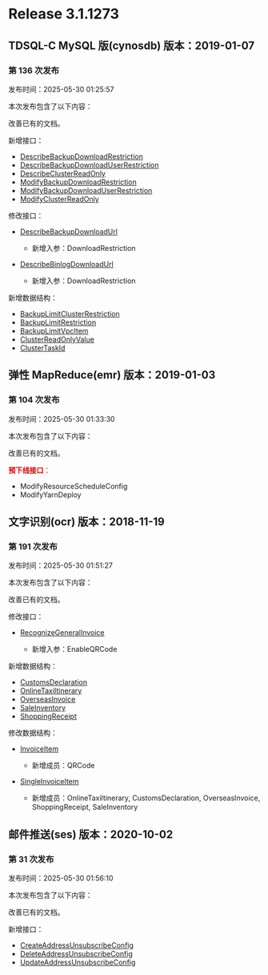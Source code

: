 # Release 3.1.1273

## TDSQL-C MySQL 版(cynosdb) 版本：2019-01-07

### 第 136 次发布

发布时间：2025-05-30 01:25:57

本次发布包含了以下内容：

改善已有的文档。

新增接口：

* [DescribeBackupDownloadRestriction](https://cloud.tencent.com/document/api/1003/118922)
* [DescribeBackupDownloadUserRestriction](https://cloud.tencent.com/document/api/1003/118921)
* [DescribeClusterReadOnly](https://cloud.tencent.com/document/api/1003/118924)
* [ModifyBackupDownloadRestriction](https://cloud.tencent.com/document/api/1003/118920)
* [ModifyBackupDownloadUserRestriction](https://cloud.tencent.com/document/api/1003/118919)
* [ModifyClusterReadOnly](https://cloud.tencent.com/document/api/1003/118923)

修改接口：

* [DescribeBackupDownloadUrl](https://cloud.tencent.com/document/api/1003/76374)

	* 新增入参：DownloadRestriction

* [DescribeBinlogDownloadUrl](https://cloud.tencent.com/document/api/1003/76373)

	* 新增入参：DownloadRestriction


新增数据结构：

* [BackupLimitClusterRestriction](https://cloud.tencent.com/document/api/1003/48097#BackupLimitClusterRestriction)
* [BackupLimitRestriction](https://cloud.tencent.com/document/api/1003/48097#BackupLimitRestriction)
* [BackupLimitVpcItem](https://cloud.tencent.com/document/api/1003/48097#BackupLimitVpcItem)
* [ClusterReadOnlyValue](https://cloud.tencent.com/document/api/1003/48097#ClusterReadOnlyValue)
* [ClusterTaskId](https://cloud.tencent.com/document/api/1003/48097#ClusterTaskId)



## 弹性 MapReduce(emr) 版本：2019-01-03

### 第 104 次发布

发布时间：2025-05-30 01:33:30

本次发布包含了以下内容：

改善已有的文档。

<font color="#dd0000">**预下线接口**：</font>

* ModifyResourceScheduleConfig
* ModifyYarnDeploy



## 文字识别(ocr) 版本：2018-11-19

### 第 191 次发布

发布时间：2025-05-30 01:51:27

本次发布包含了以下内容：

改善已有的文档。

修改接口：

* [RecognizeGeneralInvoice](https://cloud.tencent.com/document/api/866/90802)

	* 新增入参：EnableQRCode


新增数据结构：

* [CustomsDeclaration](https://cloud.tencent.com/document/api/866/33527#CustomsDeclaration)
* [OnlineTaxiItinerary](https://cloud.tencent.com/document/api/866/33527#OnlineTaxiItinerary)
* [OverseasInvoice](https://cloud.tencent.com/document/api/866/33527#OverseasInvoice)
* [SaleInventory](https://cloud.tencent.com/document/api/866/33527#SaleInventory)
* [ShoppingReceipt](https://cloud.tencent.com/document/api/866/33527#ShoppingReceipt)

修改数据结构：

* [InvoiceItem](https://cloud.tencent.com/document/api/866/33527#InvoiceItem)

	* 新增成员：QRCode

* [SingleInvoiceItem](https://cloud.tencent.com/document/api/866/33527#SingleInvoiceItem)

	* 新增成员：OnlineTaxiItinerary, CustomsDeclaration, OverseasInvoice, ShoppingReceipt, SaleInventory




## 邮件推送(ses) 版本：2020-10-02

### 第 31 次发布

发布时间：2025-05-30 01:56:10

本次发布包含了以下内容：

改善已有的文档。

新增接口：

* [CreateAddressUnsubscribeConfig](https://cloud.tencent.com/document/api/1288/118927)
* [DeleteAddressUnsubscribeConfig](https://cloud.tencent.com/document/api/1288/118926)
* [UpdateAddressUnsubscribeConfig](https://cloud.tencent.com/document/api/1288/118925)



